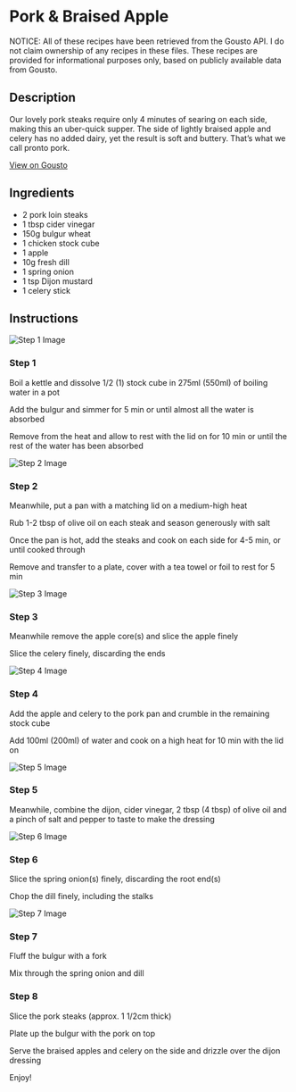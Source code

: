 # Pork & Braised Apple

NOTICE: All of these recipes have been retrieved from the Gousto API. I do not claim ownership of any recipes in these files. These recipes are provided for informational purposes only, based on publicly available data from Gousto.

## Description

Our lovely pork steaks require only 4 minutes of searing on each side, making this an uber-quick supper. The side of lightly braised apple and celery has no added dairy, yet the result is soft and buttery. That’s what we call pronto pork.

[View on Gousto](https://www.gousto.co.uk/recipes/cookbook/pork-braised-apple)

## Ingredients

- 2 pork loin steaks
- 1 tbsp cider vinegar
- 150g bulgur wheat
- 1 chicken stock cube
- 1 apple
- 10g fresh dill
- 1 spring onion
- 1 tsp Dijon mustard
- 1 celery stick

## Instructions

![Step 1 Image](https://production-media.gousto.co.uk/cms/recipe-step-image/272.-step1-x200.jpg)

### Step 1

Boil a kettle and dissolve 1/2 <span class="text-danger">(1)</span> stock cube in 275ml <span class="text-danger">(550ml)</span> of boiling water in a pot


Add the bulgur and simmer for 5 min or until almost all the water is absorbed


Remove from the heat and allow to rest with the lid on for 10 min or until the rest of the water has been absorbed

![Step 2 Image](https://production-media.gousto.co.uk/cms/recipe-step-image/272.-step2-x200.jpg)

### Step 2

Meanwhile, put a pan with a matching lid on a medium-high heat


Rub 1-2 tbsp of olive oil on each steak and season generously with salt


Once the pan is hot, add the steaks and cook on each side for 4-5 min, or until cooked through


Remove and transfer to a plate, cover with a tea towel or foil to rest for 5 min

![Step 3 Image](https://production-media.gousto.co.uk/cms/recipe-step-image/272.-step3-x200.jpg)

### Step 3

Meanwhile remove the apple core<span class="text-danger">(s)</span> and slice the apple finely


Slice the celery finely, discarding the ends

![Step 4 Image](https://production-media.gousto.co.uk/cms/recipe-step-image/272.-step4-x200.jpg)

### Step 4

Add the apple and celery to the pork pan and crumble in the remaining stock cube


Add 100ml <span class="text-danger">(200ml)</span> of water and cook on a high heat for 10 min with the lid on

![Step 5 Image](https://production-media.gousto.co.uk/cms/recipe-step-image/272.-step5-x200.jpg)

### Step 5

Meanwhile, combine the dijon, cider vinegar, 2 tbsp <span class="text-danger">(4 tbsp)</span> of olive oil and a pinch of salt and pepper to taste to make the dressing

![Step 6 Image](https://production-media.gousto.co.uk/cms/recipe-step-image/272.-step6-x200.jpg)

### Step 6

Slice the spring onion<span class="text-danger">(s)</span> finely, discarding the root end<span class="text-danger">(s)</span>


Chop the dill finely, including the stalks

![Step 7 Image](https://production-media.gousto.co.uk/cms/recipe-step-image/272.-step7-x200.jpg)

### Step 7

Fluff the bulgur with a fork


Mix through the spring onion and dill

### Step 8

Slice the pork steaks (approx. 1 1/2cm thick)


Plate up the bulgur with the pork on top


Serve the braised apples and celery on the side and drizzle over the dijon dressing


Enjoy!

